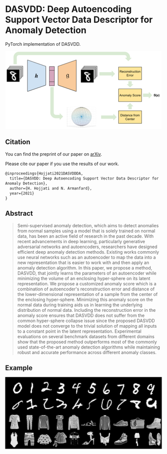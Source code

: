 # DASVDD: Deep Autoencoding Support Vector Data Descriptor for Anomaly Detection

PyTorch implementation of DASVDD.

<center><img src="https://github.com/Armanfard-Lab/DASVDD/blob/main/Figs/Overview.png" alt="Overview" width="800" align="center"></center>

## Citation

You can find the preprint of our paper on [arXiv](https://arxiv.org/abs/2106.05410).

Please cite our paper if you use the results of our work.

```
@inproceedings{Hojjati2021DASVDDDA,
  title={DASVDD: Deep Autoencoding Support Vector Data Descriptor for Anomaly Detection},
  author={H. Hojjati and N. Armanfard},
  year={2021}
}
```

## Abstract

>Semi-supervised anomaly detection, which aims to detect anomalies from normal samples using a model that is solely trained on normal data, has been an active field of research in the past decade. With recent advancements in deep learning, particularly generative adversarial networks and autoencoders, researchers have designed efficient deep anomaly detection methods. Existing works commonly use neural networks such as an autoencoder to map the data into a new representation that is easier to work with and then apply an anomaly detection algorithm. In this paper, we propose a method, DASVDD, that jointly learns the parameters of an autoencoder while minimizing the volume of an enclosing hyper-sphere on its latent representation. We propose a customized anomaly score which is a combination of autoencoder's reconstruction error and distance of the lower-dimensional representation of a sample from the center of the enclosing hyper-sphere. Minimizing this anomaly score on the normal data during training aids us in learning the underlying distribution of normal data. Including the reconstruction error in the anomaly score ensures that DASVDD does not suffer from the common hyper-sphere collapse issue since the proposed DASVDD model does not converge to the trivial solution of mapping all inputs to a constant point in the latent representation. Experimental evaluations on several benchmark datasets from different domains show that the proposed method outperforms most of the commonly used state-of-the-art anomaly detection algorithms while maintaining robust and accurate performance across different anomaly classes.

## Example

<img src="https://github.com/Armanfard-Lab/DASVDD/blob/main/Figs/anomaly.png" alt="Results" width="800">


